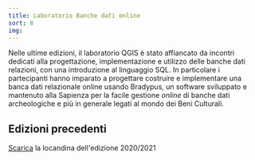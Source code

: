 ```yaml
---
title: Laboratorio Banche dati online
sort: 8
img: 
---
```


Nelle ultime edizioni, il laboratorio QGIS è stato affiancato da incontri dedicati alla progettazione, implementazione e utilizzo delle banche dati relazioni, con una introduzione al linguaggio SQL. In particolare i partecipanti hanno imparato a progettare costruire e implementare una banca dati relazionale online usando Bradypus, un software sviluppato e mantenuto alla Sapienza per la facile gestione _online_ di banche dati archeologiche e più in generale legati al mondo dei Beni Culturali.

## Edizioni precedenti

[Scarica]((https://www.dropbox.com/s/ti686ac6mfm61ig/locandina-labgis-2021.pdf?dl=0)) la locandina dell'edizione 2020/2021
